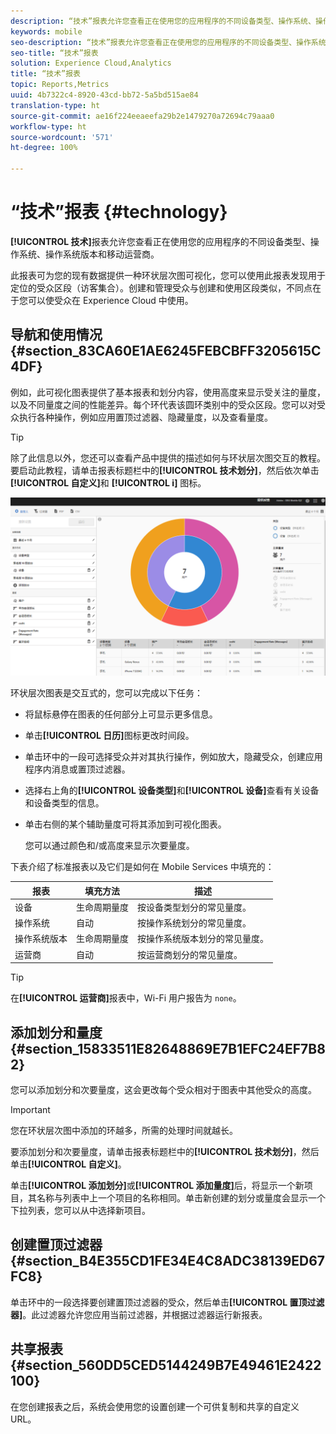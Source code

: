 ```yaml
---
description: “技术”报表允许您查看正在使用您的应用程序的不同设备类型、操作系统、操作系统版本和移动运营商。
keywords: mobile
seo-description: “技术”报表允许您查看正在使用您的应用程序的不同设备类型、操作系统、操作系统版本和移动运营商。
seo-title: “技术”报表
solution: Experience Cloud,Analytics
title: “技术”报表
topic: Reports,Metrics
uuid: 4b7322c4-8920-43cd-bb72-5a5bd515ae84
translation-type: ht
source-git-commit: ae16f224eeaeefa29b2e1479270a72694c79aaa0
workflow-type: ht
source-wordcount: '571'
ht-degree: 100%

---
```



# “技术”报表 {#technology}

**[!UICONTROL 技术]**&#x200B;报表允许您查看正在使用您的应用程序的不同设备类型、操作系统、操作系统版本和移动运营商。

此报表可为您的现有数据提供一种环状层次图可视化，您可以使用此报表发现用于定位的受众区段（访客集合）。创建和管理受众与创建和使用区段类似，不同点在于您可以使受众在 Experience Cloud 中使用。

## 导航和使用情况 {#section_83CA60E1AE6245FEBCBFF3205615C4DF}

例如，此可视化图表提供了基本报表和划分内容，使用高度来显示受关注的量度，以及不同量度之间的性能差异。每个环代表该圆环类别中的受众区段。您可以对受众执行各种操作，例如应用置顶过滤器、隐藏量度，以及查看量度。

>[!TIP]
>
>除了此信息以外，您还可以查看产品中提供的描述如何与环状层次图交互的教程。要启动此教程，请单击报表标题栏中的&#x200B;**[!UICONTROL 技术划分]**，然后依次单击&#x200B;**[!UICONTROL 自定义]**&#x200B;和 **[!UICONTROL i]** 图标。

![](assets/report_technology.png)

环状层次图表是交互式的，您可以完成以下任务：

* 将鼠标悬停在图表的任何部分上可显示更多信息。
* 单击&#x200B;**[!UICONTROL 日历]**&#x200B;图标更改时间段。
* 单击环中的一段可选择受众并对其执行操作，例如放大，隐藏受众，创建应用程序内消息或置顶过滤器。
* 选择右上角的&#x200B;**[!UICONTROL 设备类型]**&#x200B;和&#x200B;**[!UICONTROL 设备]**&#x200B;查看有关设备和设备类型的信息。

* 单击右侧的某个辅助量度可将其添加到可视化图表。

   您可以通过颜色和/或高度来显示次要量度。

下表介绍了标准报表以及它们是如何在 Mobile Services 中填充的：

| 报表 | 填充方法 | 描述 |
|--- |--- |--- |
| 设备 | 生命周期量度 | 按设备类型划分的常见量度。 |
| 操作系统 | 自动 | 按操作系统划分的常见量度。 |
| 操作系统版本 | 生命周期量度 | 按操作系统版本划分的常见量度。 |
| 运营商 | 自动 | 按运营商划分的常见量度。 |

>[!TIP]
>
>在&#x200B;**[!UICONTROL 运营商]**&#x200B;报表中，Wi-Fi 用户报告为 `none`。


## 添加划分和量度 {#section_15833511E82648869E7B1EFC24EF7B82}

您可以添加划分和次要量度，这会更改每个受众相对于图表中其他受众的高度。

>[!IMPORTANT]
>
>您在环状层次图中添加的环越多，所需的处理时间就越长。

要添加划分和次要量度，请单击报表标题栏中的&#x200B;**[!UICONTROL 技术划分]**，然后单击&#x200B;**[!UICONTROL 自定义]**。

单击&#x200B;**[!UICONTROL 添加划分]**&#x200B;或&#x200B;**[!UICONTROL 添加量度]**&#x200B;后，将显示一个新项目，其名称与列表中上一个项目的名称相同。单击新创建的划分或量度会显示一个下拉列表，您可以从中选择新项目。

## 创建置顶过滤器 {#section_B4E355CD1FE34E4C8ADC38139ED67FC8}

单击环中的一段选择要创建置顶过滤器的受众，然后单击&#x200B;**[!UICONTROL 置顶过滤器]**。此过滤器允许您应用当前过滤器，并根据过滤器运行新报表。

## 共享报表 {#section_560DD5CED5144249B7E49461E2422100}

在您创建报表之后，系统会使用您的设置创建一个可供复制和共享的自定义 URL。
